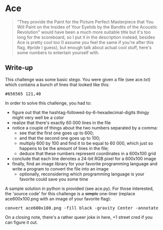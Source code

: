 # Ace

> "They provide the Paint for the Picture Perfect Masterpiece that You Will Paint on the Insides of Your Eyelids by the Bandits of the Acoustic Revolution" would have been a much more suitable title but it's too long for the scoreboard, so I put it in the description instead, besides Ace is pretty cool too (I assume you feel the same if you're after this flag, #pride I guess), but enough talk about actual cool stuff, here's some numbers to entertain yourself with.

## Write-up

This challenge was some basic stego. You were given a file (see ace.txt) which contains a bunch of lines that looked like this: 
<pre>#656565 121,40</pre>
In order to solve this challenge, you had to:
- figure out that the hashtag-followed-by-6-hexadecimal-digits thingy might very well be a color
- realize that there's exactly 60 000 lines in the file
- notice a couple of things about the two numbers separated by a comma:
  - see that the first one goes up to 600;
  - and that the second one goes up to 100;
  - multiply 600 by 100 and find it to be equal to 60 000, which just so happens to be the amount of lines in the file;
  - deduce that these numbers represent coordinates in a 600x100 grid
- conclude that each line denotes a 24-bit RGB pixel for a 600x100 image
- finally, find an image library for your favorite programming language and write a program to convert the file into an image
  - optionally, reconsidering which programming language is your favorite could save you some time

A sample solution in python is provided (see ace.py). For those interested, the 'source code' for this challenge is a <s>simple</s> one-liner (replace ace600x100.png with an image of your favorite flag):
<pre>convert ace600x100.png -fill black -gravity Center -annotate +0+10 "FLG{$FLAG}" txt:- | awk 'match($0, /([0-9]+,[0-9]+): \([0-9]+,[0-9]+,[0-9]+,[0-9]+\)  (#......)/, a) {printf "%s %s\n", a[2], a[1]}' | shuf > ace.txt</pre>

On a closing note, there's a rather queer joke in here, +1 street cred if you can figure it out.
